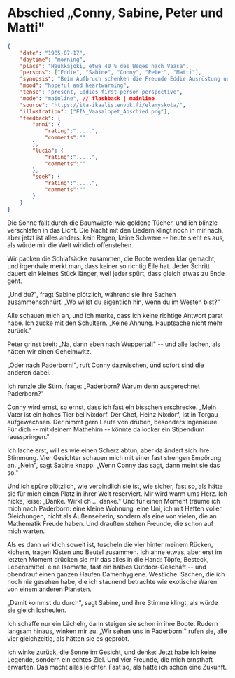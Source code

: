 # Abschied „Conny, Sabine, Peter und Matti"

```json
{
    "date": "1985-07-17",
    "daytime": "morning",
    "place": "Haukkajoki, etwa 40 % des Weges nach Vaasa",
    "persons": ["Eddie", "Sabine", "Conny", "Peter", "Matti"],
    "synopsis": "Beim Aufbruch schenken die Freunde Eddie Ausrüstung und sprechen ihr Mut zu, mit einem Ziel im Westen: Paderborn.",
    "mood": "hopeful and heartwarming",
    "tense": "present, Eddies first-person perspective",
    "mode": "mainline", // flashback | mainline
    "source": "https://ita-ikaalistenvpk.fi/elamyskota/",
    "illustration": ["FIN_Vaasalopet_Abschied.png"],
    "feedback": {
        "anni": {
            "rating":".....",
            "comments":""
        },
        "lucia": {
            "rating":".....",
            "comments":""
        },
        "soek": {
            "rating":".....",
            "comments":""
        }
    }
}
```

Die Sonne fällt durch die Baumwipfel wie goldene Tücher, und ich blinzle
verschlafen in das Licht. Die Nacht mit den Liedern klingt noch in mir
nach, aber jetzt ist alles anders: kein Regen, keine Schwere -- heute
sieht es aus, als würde mir die Welt wirklich offenstehen.

Wir packen die Schlafsäcke zusammen, die Boote werden klar gemacht, und
irgendwie merkt man, dass keiner so richtig Eile hat. Jeder Schritt
dauert ein kleines Stück länger, weil jeder spürt, dass gleich etwas zu
Ende geht.

„Und du?", fragt Sabine plötzlich, während sie ihre Sachen
zusammenschnürt. „Wo willst du eigentlich hin, wenn du im Westen bist?"

Alle schauen mich an, und ich merke, dass ich keine richtige Antwort
parat habe. Ich zucke mit den Schultern. „Keine Ahnung. Hauptsache nicht
mehr zurück."

Peter grinst breit: „Na, dann eben nach Wuppertal!" -- und alle lachen,
als hätten wir einen Geheimwitz.

„Oder nach Paderborn!", ruft Conny dazwischen, und sofort sind die
anderen dabei.

Ich runzle die Stirn, frage: „Paderborn? Warum denn ausgerechnet
Paderborn?"

Conny wird ernst, so ernst, dass ich fast ein bisschen erschrecke. „Mein
Vater ist ein hohes Tier bei Nixdorf. Der Chef, Heinz Nixdorf, ist in Torgau aufgewachsen. Der nimmt gern Leute von drüben, besonders
Ingenieure. Für dich -- mit deinem Mathehirn -- könnte da locker ein
Stipendium rausspringen."

Ich lache erst, will es wie einen Scherz abtun, aber da ändert sich ihre
Stimmung. Vier Gesichter schauen mich mit einer fast strengen Empörung
an. „Nein", sagt Sabine knapp. „Wenn Conny das sagt, dann meint sie das
so."

Und ich spüre plötzlich, wie verbindlich sie ist, wie sicher, fast so,
als hätte sie für mich einen Platz in ihrer Welt reserviert. Mir wird
warm ums Herz. Ich nicke, leise: „Danke. Wirklich ... danke." Und für
einen Moment träume ich mich nach Paderborn: eine kleine Wohnung, eine
Uni, ich mit Heften voller Gleichungen, nicht als Außenseiterin, sondern
als eine von vielen, die an Mathematik Freude haben. Und draußen stehen
Freunde, die schon auf mich warten.

Als es dann wirklich soweit ist, tuscheln die vier hinter meinem Rücken,
kichern, tragen Kisten und Beutel zusammen. Ich ahne etwas, aber erst im
letzten Moment drücken sie mir das alles in die Hand: Töpfe, Besteck,
Lebensmittel, eine Isomatte, fast ein halbes Outdoor-Geschäft -- und
obendrauf einen ganzen Haufen Damenhygiene. Westliche. Sachen, die ich
noch nie gesehen habe, die ich staunend betrachte wie exotische Waren
von einem anderen Planeten.

„Damit kommst du durch", sagt Sabine, und ihre Stimme klingt, als würde
sie gleich losheulen.

Ich schaffe nur ein Lächeln, dann steigen sie schon in ihre Boote.
Rudern langsam hinaus, winken mir zu. „Wir sehen uns in Paderborn!"
rufen sie, alle vier gleichzeitig, als hätten sie es geprobt.

Ich winke zurück, die Sonne im Gesicht, und denke: Jetzt habe ich keine
Legende, sondern ein echtes Ziel. Und vier Freunde, die mich ernsthaft
erwarten. Das macht alles leichter. Fast so, als hätte ich schon eine
Zukunft.
